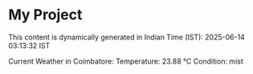 # My Project

This content is dynamically generated in Indian Time (IST): 2025-06-14 03:13:32 IST


Current Weather in Coimbatore:
Temperature: 23.88 °C
Condition: mist
